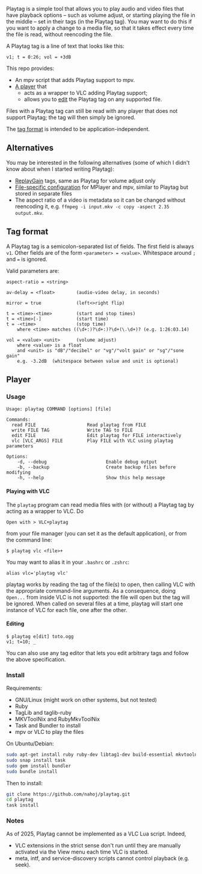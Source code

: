 Playtag is a simple tool that allows you to play audio and video files that 
have playback options – such as volume adjust, or starting playing the file in 
the middle – set in their tags (in the Playtag tag). You may want to do this if 
you want to apply a change to a media file, so that it takes effect every time 
the file is read, without reencoding the file.

A Playtag tag is a line of text that looks like this:

    v1; t = 0:26; vol = +3dB

This repo provides:
* An mpv script that adds Playtag support to mpv.
* [A player](#player) that
  * acts as a wrapper to VLC adding Playtag support;
  * allows you to [edit](#editing) the Playtag tag on any supported file.

Files with a Playtag tag can still be read with any player that does not support 
Playtag; the tag will then simply be ignored.

The [tag format](#tag-format) is intended to be application-independent.


## Alternatives

You may be interested in the following alternatives (some of which I didn't 
know about when I started writing Playtag):

* [ReplayGain](https://en.wikipedia.org/wiki/ReplayGain) tags, same as Playtag 
for volume adjust only
* [File-specific 
configuration](https://mpv.io/manual/master/#file-specific-configuration-files) 
for MPlayer and mpv, similar to Playtag but stored in separate files
* The aspect ratio of a video is metadata so it can be changed without 
reencoding it, e.g. `ffmpeg -i input.mkv -c copy -aspect 2.35 output.mkv`.


## Tag format

A Playtag tag is a semicolon-separated list of fields. The first field is 
always `v1`. Other fields are of the form `<parameter> = <value>`. Whitespace 
around `;` and `=` is ignored.

Valid parameters are:

    aspect-ratio = <string>

    av-delay = <float>        (audio-video delay, in seconds)

    mirror = true             (left<>right flip)

    t = <time>-<time>         (start and stop times)
    t = <time>[-]             (start time)
    t = -<time>               (stop time)
        where <time> matches ((\d+:)?\d+:)?\d+(\.\d+)? (e.g. 1:26:03.14)

    vol = <value> <unit>      (volume adjust)
        where <value> is a float
        and <unit> is "dB"/"decibel" or "vg"/"volt gain" or "sg"/"sone gain"
        e.g. -3.2dB  (whitespace between value and unit is optional)


## Player
### Usage

```
Usage: playtag COMMAND [options] [file]

Commands:
  read FILE                   Read playtag from FILE
  write FILE TAG              Write TAG to FILE
  edit FILE                   Edit playtag for FILE interactively
  vlc [VLC_ARGS] FILE         Play FILE with VLC using playtag parameters

Options:
    -d, --debug                      Enable debug output
    -b, --backup                     Create backup files before modifying
    -h, --help                       Show this help message
```

#### Playing with VLC

The `playtag` program can read media files with (or without) a Playtag tag by acting as a 
wrapper to VLC. Do

    Open with > VLC+playtag

from your file manager (you can set it as the default application), or from the 
command line:

    $ playtag vlc <file>+

You may want to alias it in your `.bashrc` or `.zshrc`:

    alias vlc='playtag vlc'

playtag works by reading the tag of the file(s) to open, then calling VLC 
with the appropriate command-line arguments. As a consequence, doing 
`Open...` from inside VLC is not supported: the file will open but the 
tag will be ignored. When called on several files at a time, playtag will start 
one instance of VLC for each file, one after the other.


#### Editing

    $ playtag e[dit] toto.ogg
    v1; t=10; _

You can also use any tag editor that lets you edit arbitrary tags and follow 
the above specification.


### Install

Requirements:

* GNU/Linux (might work on other systems, but not tested)
* Ruby
* TagLib and taglib-ruby
* MKVToolNix and RubyMkvToolNix
* Task and Bundler to install
* mpv or VLC to play the files

On Ubuntu/Debian:

```bash
sudo apt-get install ruby ruby-dev libtag1-dev build-essential mkvtoolnix mpv
sudo snap install task
sudo gem install bundler
sudo bundle install
```

Then to install:

```bash
git clone https://github.com/nahoj/playtag.git
cd playtag
task install
```

### Notes

As of 2025, Playtag cannot be implemented as a VLC Lua script. Indeed,

- VLC extensions in the strict sense don't run until they are manually
  activated via the View menu each time VLC is started.
- meta, intf, and service-discovery scripts cannot control playback
  (e.g. seek).
